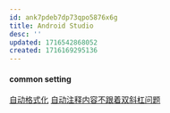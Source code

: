 ```yaml
---
id: ank7pdeb7dp73qpo5876x6g
title: Android Studio
desc: ''
updated: 1716542868052
created: 1716169295136
---
```


#### common setting
[自动格式化](https://blog.csdn.net/m0_57236802/article/details/132828210)
[自动注释内容不跟着双斜杠问题](https://blog.csdn.net/correlate/article/details/107972291)
